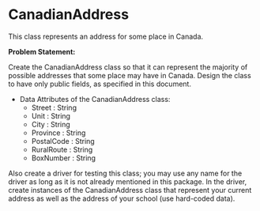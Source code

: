 ---
---
# CanadianAddress

This class represents an address for some place in Canada. 

**Problem Statement:**

Create the CanadianAddress class so that it can represent the majority of possible addresses that some place may have in Canada. Design the class to have only public fields, as specified in this document.

* Data Attributes of the CanadianAddress class:
  * Street : String
  * Unit : String
  * City : String
  * Province : String
  * PostalCode : String
  * RuralRoute : String
  * BoxNumber : String

Also create a driver for testing this class; you may use any name for the driver as long as it is not already mentioned in this package. In the driver, create instances of the CanadianAddress class that represent your current address as well as the address of your school (use hard-coded data). 
